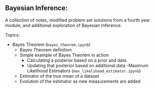 ## Bayesian Inference:

A collection of notes, modified problem set solutions from a fourth year module, and additional exploration of Bayesian Inference.

Topics:

- Bayes Theorem (```bayes_theorem.ipynb```)
    - Bayes Theorem definition
    - Simple example of Bayes Theorem in action
        - Calculating a posterior based on a prior and data
        - Updating that posterior based on additional data
-Maximum Likelihood Estimators (```max_likelihood_estimator.ipynb```)
    - Estimator of the true mean of a dataset
    - Evolution of the estimator as new measurements are added